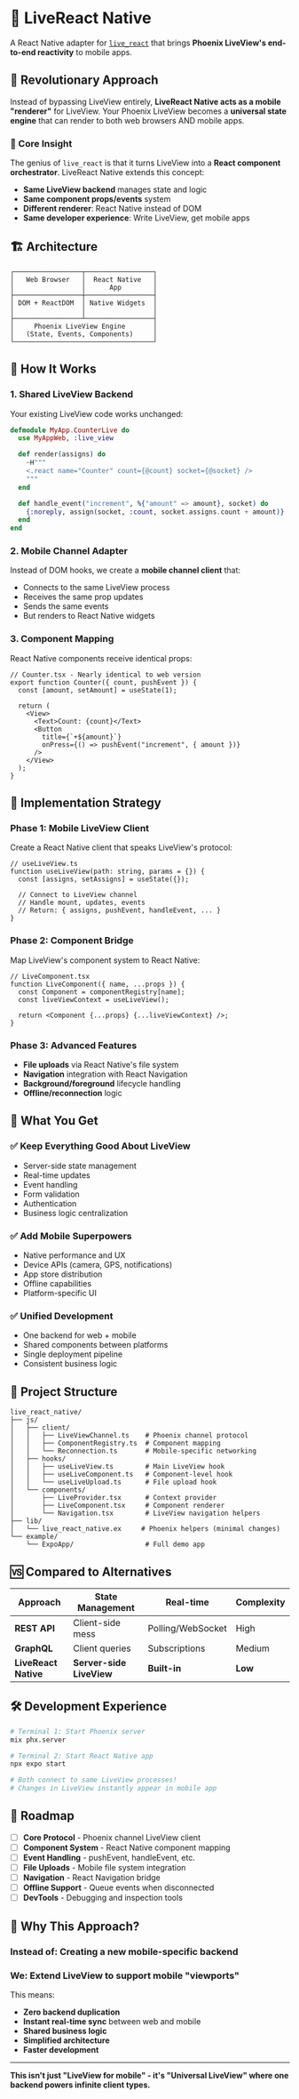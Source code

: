 # 🧬 LiveReact Native

A React Native adapter for [`live_react`](https://github.com/mrdotb/live_react) that brings **Phoenix LiveView's end-to-end reactivity** to mobile apps.

## 🎯 Revolutionary Approach

Instead of bypassing LiveView entirely, **LiveReact Native acts as a mobile "renderer"** for LiveView. Your Phoenix LiveView becomes a **universal state engine** that can render to both web browsers AND mobile apps.

### 🧠 Core Insight

The genius of `live_react` is that it turns LiveView into a **React component orchestrator**. LiveReact Native extends this concept:

- **Same LiveView backend** manages state and logic
- **Same component props/events** system
- **Different renderer**: React Native instead of DOM
- **Same developer experience**: Write LiveView, get mobile apps

## 🏗 Architecture

```
┌─────────────────┬─────────────────┐
│   Web Browser   │  React Native   │
│                 │      App        │
├─────────────────┼─────────────────┤
│ DOM + ReactDOM  │ Native Widgets  │
│                 │                 │
├─────────────────┴─────────────────┤
│     Phoenix LiveView Engine       │
│   (State, Events, Components)     │
└───────────────────────────────────┘
```

## 🔧 How It Works

### 1. **Shared LiveView Backend**
Your existing LiveView code works unchanged:

```elixir
defmodule MyApp.CounterLive do
  use MyAppWeb, :live_view

  def render(assigns) do
    ~H"""
    <.react name="Counter" count={@count} socket={@socket} />
    """
  end

  def handle_event("increment", %{"amount" => amount}, socket) do
    {:noreply, assign(socket, :count, socket.assigns.count + amount)}
  end
end
```

### 2. **Mobile Channel Adapter**
Instead of DOM hooks, we create a **mobile channel client** that:
- Connects to the same LiveView process
- Receives the same prop updates
- Sends the same events
- But renders to React Native widgets

### 3. **Component Mapping**
React Native components receive identical props:

```tsx
// Counter.tsx - Nearly identical to web version
export function Counter({ count, pushEvent }) {
  const [amount, setAmount] = useState(1);

  return (
    <View>
      <Text>Count: {count}</Text>
      <Button
        title={`+${amount}`}
        onPress={() => pushEvent("increment", { amount })}
      />
    </View>
  );
}
```

## 🚀 Implementation Strategy

### Phase 1: Mobile LiveView Client
Create a React Native client that speaks LiveView's protocol:

```tsx
// useLiveView.ts
function useLiveView(path: string, params = {}) {
  const [assigns, setAssigns] = useState({});

  // Connect to LiveView channel
  // Handle mount, updates, events
  // Return: { assigns, pushEvent, handleEvent, ... }
}
```

### Phase 2: Component Bridge
Map LiveView's component system to React Native:

```tsx
// LiveComponent.tsx
function LiveComponent({ name, ...props }) {
  const Component = componentRegistry[name];
  const liveViewContext = useLiveView();

  return <Component {...props} {...liveViewContext} />;
}
```

### Phase 3: Advanced Features
- **File uploads** via React Native's file system
- **Navigation** integration with React Navigation
- **Background/foreground** lifecycle handling
- **Offline/reconnection** logic

## 🎁 What You Get

### ✅ **Keep Everything Good About LiveView**
- Server-side state management
- Real-time updates
- Event handling
- Form validation
- Authentication
- Business logic centralization

### ✅ **Add Mobile Superpowers**
- Native performance and UX
- Device APIs (camera, GPS, notifications)
- App store distribution
- Offline capabilities
- Platform-specific UI

### ✅ **Unified Development**
- One backend for web + mobile
- Shared components between platforms
- Single deployment pipeline
- Consistent business logic

## 📁 Project Structure

```
live_react_native/
├── js/
│   ├── client/
│   │   ├── LiveViewChannel.ts    # Phoenix channel protocol
│   │   ├── ComponentRegistry.ts  # Component mapping
│   │   └── Reconnection.ts       # Mobile-specific networking
│   ├── hooks/
│   │   ├── useLiveView.ts        # Main LiveView hook
│   │   ├── useLiveComponent.ts   # Component-level hook
│   │   └── useLiveUpload.ts      # File upload hook
│   └── components/
│       ├── LiveProvider.tsx      # Context provider
│       ├── LiveComponent.tsx     # Component renderer
│       └── Navigation.tsx        # LiveView navigation helpers
├── lib/
│   └── live_react_native.ex     # Phoenix helpers (minimal changes)
└── example/
    └── ExpoApp/                  # Full demo app
```

## 🆚 Compared to Alternatives

| Approach | State Management | Real-time | Complexity |
|----------|-----------------|-----------|------------|
| **REST API** | Client-side mess | Polling/WebSocket | High |
| **GraphQL** | Client queries | Subscriptions | Medium |
| **LiveReact Native** | **Server-side LiveView** | **Built-in** | **Low** |

## 🛠 Development Experience

```bash
# Terminal 1: Start Phoenix server
mix phx.server

# Terminal 2: Start React Native app
npx expo start

# Both connect to same LiveView processes!
# Changes in LiveView instantly appear in mobile app
```

## 🎯 Roadmap

- [ ] **Core Protocol** - Phoenix channel LiveView client
- [ ] **Component System** - React Native component mapping
- [ ] **Event Handling** - pushEvent, handleEvent, etc.
- [ ] **File Uploads** - Mobile file system integration
- [ ] **Navigation** - React Navigation bridge
- [ ] **Offline Support** - Queue events when disconnected
- [ ] **DevTools** - Debugging and inspection tools

## 🤔 Why This Approach?

### Instead of: Creating a new mobile-specific backend
### We: Extend LiveView to support mobile "viewports"

This means:
- **Zero backend duplication**
- **Instant real-time sync** between web and mobile
- **Shared business logic**
- **Simplified architecture**
- **Faster development**

---

**This isn't just "LiveView for mobile" - it's "Universal LiveView" where one backend powers infinite client types.**
